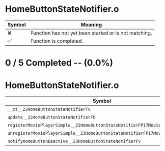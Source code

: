 # HomeButtonStateNotifier.o
| Symbol | Meaning 
| ------------- | ------------- 
| :x: | Function has not yet been started or is not matching. 
| :white_check_mark: | Function is completed. 


# 0 / 5 Completed -- (0.0%)
# HomeButtonStateNotifier.o
| Symbol | Decompiled? |
| ------------- | ------------- |
| `__ct__23HomeButtonStateNotifierFv` | :x: |
| `update__23HomeButtonStateNotifierFb` | :x: |
| `registerMoviePlayerSimple__23HomeButtonStateNotifierFP17MoviePlayerSimple` | :x: |
| `unregisterMoviePlayerSimple__23HomeButtonStateNotifierFP17MoviePlayerSimple` | :x: |
| `notifyHomeButtonDeactive__23HomeButtonStateNotifierFv` | :x: |
